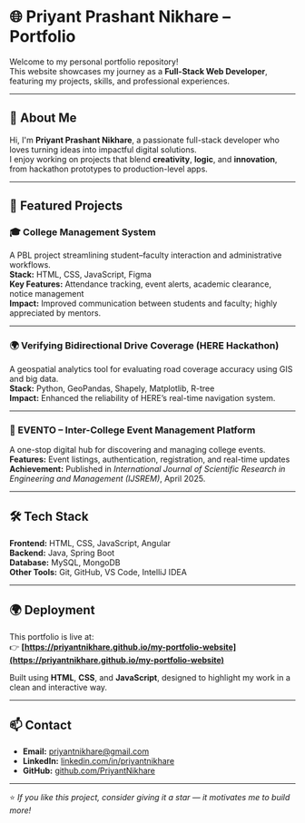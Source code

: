 # 🌐 Priyant Prashant Nikhare – Portfolio

Welcome to my personal portfolio repository!  
This website showcases my journey as a **Full-Stack Web Developer**, featuring my projects, skills, and professional experiences.

---

## 🚀 About Me

Hi, I'm **Priyant Prashant Nikhare**, a passionate full-stack developer who loves turning ideas into impactful digital solutions.  
I enjoy working on projects that blend **creativity**, **logic**, and **innovation**, from hackathon prototypes to production-level apps.

---

## 💼 Featured Projects

### 🎓 College Management System
A PBL project streamlining student–faculty interaction and administrative workflows.  
**Stack:** HTML, CSS, JavaScript, Figma  
**Key Features:** Attendance tracking, event alerts, academic clearance, notice management  
**Impact:** Improved communication between students and faculty; highly appreciated by mentors.  

---

### 🌍 Verifying Bidirectional Drive Coverage (HERE Hackathon)
A geospatial analytics tool for evaluating road coverage accuracy using GIS and big data.  
**Stack:** Python, GeoPandas, Shapely, Matplotlib, R-tree  
**Impact:** Enhanced the reliability of HERE’s real-time navigation system.  

---

### 📅 EVENTO – Inter-College Event Management Platform
A one-stop digital hub for discovering and managing college events.  
**Features:** Event listings, authentication, registration, and real-time updates  
**Achievement:** Published in *International Journal of Scientific Research in Engineering and Management (IJSREM)*, April 2025.  

---

## 🛠️ Tech Stack

**Frontend:** HTML, CSS, JavaScript, Angular  
**Backend:** Java, Spring Boot  
**Database:** MySQL, MongoDB  
**Other Tools:** Git, GitHub, VS Code, IntelliJ IDEA

---

## 🌍 Deployment

This portfolio is live at:  
👉 **[https://priyantnikhare.github.io/my-portfolio-website](https://priyantnikhare.github.io/my-portfolio-website)**

Built using **HTML**, **CSS**, and **JavaScript**, designed to highlight my work in a clean and interactive way.

---

## 📫 Contact

- **Email:** priyantnikhare@gmail.com  
- **LinkedIn:** [linkedin.com/in/priyantnikhare](https://linkedin.com/in/priyantnikhare)  
- **GitHub:** [github.com/PriyantNikhare](https://github.com/PriyantNikhare)

---

⭐ *If you like this project, consider giving it a star — it motivates me to build more!*  
